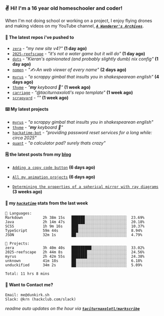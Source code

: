 ### ✌️ Hi! I'm a 16 year old homeschooler and coder!

When I'm not doing school or working on a project, I enjoy flying drones and making videos on my YouTube channel, [**_`A Wanderer's Archives`_**](https://youtube.com/@wanderer.archives).

#### 👷 The latest repos i've pushed to

- [`zera`](https://github.com/taciturnaxolotl/zera) - _"my new site v4?"_ **(1 day ago)**
- [`2025-reefscape`](https://github.com/df1317/2025-reefscape) - _"it's not a water game but it will do"_ **(1 day ago)**
- [`dots`](https://github.com/taciturnaxolotl/dots) - _"Kieran's opinionated (and probably slightly dumb) nix config"_ **(1 day ago)**
- [`nomen`](https://github.com/aramshiva/nomen) - _"✍️ An web viewer of every name"_ **(2 days ago)**
- [`myrus`](https://github.com/taciturnaxolotl/myrus) - _"a scrappy gimbal that insults you in shakespearean english"_ **(4 days ago)**
- [`thyme`](https://github.com/taciturnaxolotl/thyme) - _"**my** keyboard 🫶"_ **(1 week ago)**
- [`carriage`](https://github.com/taciturnaxolotl/carriage) - _"@taciturnaxolotl's repo template"_ **(1 week ago)**
- [`scrapyard`](https://github.com/hackclub/scrapyard) - _""_ **(1 week ago)**

#### ⌨️ My latest projects

- [`myrus`](https://github.com/taciturnaxolotl/myrus) - _"a scrappy gimbal that insults you in shakespearean english"_
- [`thyme`](https://github.com/taciturnaxolotl/thyme) - _"**my** keyboard 🫶"_
- [`hackatime-bot`](https://github.com/taciturnaxolotl/hackatime-bot) - _"providing password reset services for a long while: circa 2025"_
- [`quant`](https://github.com/taciturnaxolotl/quant) - _"a calculator pad? surely thats crazy"_

#### 🗒️ the latest posts from my [blog](https://dunkirk.sh)

- [`Adding a copy code button`](https://dunkirk.sh/blog/adding-a-copy-button/) **(6 days ago)**

- [`All my animation projects`](https://dunkirk.sh/blog/my-animations/) **(6 days ago)**

- [`Determining the properties of a spherical mirror with ray diagrams`](https://dunkirk.sh/blog/spherical-ray-diagrams/) **(3 weeks ago)**



#### 📡 my [_`hackatime`_](https://waka.hackclub.com) stats from the last week

```text
💾 Languages:
Markdown         2h 38m 15s   ██████░░░░░░░░░░░░░░░░░░░  23.69%
Java             2h 14m 47s   ██████░░░░░░░░░░░░░░░░░░░  20.18%
SCSS             1h 9m 16s    ███░░░░░░░░░░░░░░░░░░░░░░  10.37%
TypeScript       59m 44s      ███░░░░░░░░░░░░░░░░░░░░░░  8.94%
JSON             32m 1s       ██░░░░░░░░░░░░░░░░░░░░░░░  4.79%

💼 Projects:
zera             3h 40m 40s   █████████░░░░░░░░░░░░░░░░  33.02%
2025-reefscape   2h 44m 8s    ███████░░░░░░░░░░░░░░░░░░  24.56%
myrus            2h 42m 55s   ███████░░░░░░░░░░░░░░░░░░  24.38%
unknown          41m 18s      ██░░░░░░░░░░░░░░░░░░░░░░░  6.18%
unduckified      34m 2s       ██░░░░░░░░░░░░░░░░░░░░░░░  5.09%

Total: 11 hrs 8 mins
```

#### 📮 Want to Contact me?

```text
Email: me@dunkirk.sh
Slack: @krn (hackclub.com/slack)
```

_readme auto updates on the hour via [**`taciturnaxolotl/markscribe`**](https://github.com/taciturnaxolotl/markscribe)_

